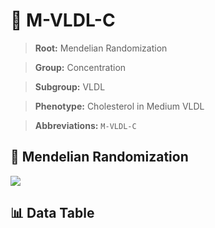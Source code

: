 # 🧪 M-VLDL-C

> **Root:** Mendelian Randomization

> **Group:** Concentration  

> **Subgroup:** VLDL

> **Phenotype:** Cholesterol in Medium VLDL  

> **Abbreviations:** `M-VLDL-C`

## 🧬 Mendelian Randomization  

<img src="/MR/Figures/Inverse/MhengxianVLDLhengxianC.png"/>


## 📊 Data Table


<CsvTableMRI src="/MR/Data/Inverse/MhengxianVLDLhengxianC.csv"/>
